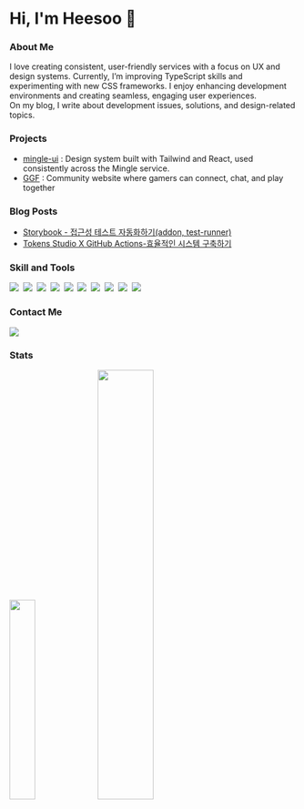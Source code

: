 <h1>Hi, I'm Heesoo 👋</h1>

<h3>About Me</h3>
<p>
  I love creating consistent, user-friendly services with a focus on UX and design systems.
  Currently, I’m improving TypeScript skills and experimenting with new CSS frameworks.
  I enjoy enhancing development environments and creating seamless, engaging user experiences.<br />
  On my blog, I write about development issues, solutions, and design-related topics.
</p>

<h3>Projects</h3>
<ul>
  <li><a href="https://www.npmjs.com/package/mingle-ui" target="_blank">mingle-ui</a> : Design system built with Tailwind and React, used consistently across the Mingle service.</li>
  <li><a href="https://good-game-friends.vercel.app/landing" target="_blank">GGF</a> : Community website where gamers can connect, chat, and play together</li>
</ul>

<h3>Blog Posts</h3>
<ul>
  <li><a href="https://www.heesoo-log.com/log/tech/stortybook-ui-test" target="_blank">Storybook - 접근성 테스트 자동화하기(addon, test-runner)</a></li>
  <li><a href="https://www.heesoo-log.com/log/tech/token-studio-github-actions" target="_blank">Tokens Studio X GitHub Actions-효율적인 시스템 구축하기</a></li>
</ul>

<h3>Skill and Tools</h3>
  <div>
    <img src="https://img.shields.io/badge/react-20232a.svg?style=for-the-badge&logo=react&logoColor=61DAFB" />&nbsp
    <img src="https://img.shields.io/badge/next.js-000000?style=for-the-badge&logo=next.js&logoColor=white">&nbsp
    <img src="https://img.shields.io/badge/javascript-F7DF1E.svg?style=for-the-badge&logo=javascript&logoColor=20232a" />&nbsp
    <img src="https://img.shields.io/badge/TypeScript-3178C6.svg?&style=for-the-badge&logo=TypeScript&logoColor=white">&nbsp
    <img src="https://img.shields.io/badge/html5-E34F26.svg?style=for-the-badge&logo=html5&logoColor=white" />&nbsp
    <img src="https://img.shields.io/badge/css3-1572B6.svg?style=for-the-badge&logo=css3&logoColor=white" />&nbsp
    <img src="https://img.shields.io/badge/SCSS-CC6699.svg?style=for-the-badge&logo=sass&logoColor=white" />&nbsp
    <img src="https://img.shields.io/badge/Tailwind_CSS-38B2AC?style=for-the-badge&logo=tailwind-css&logoColor=white" />&nbsp
    <img src="https://img.shields.io/badge/Github-181717.svg?style=for-the-badge&logo=github&logoColor=white" />&nbsp
    <img src="https://img.shields.io/badge/Figma-F24E1E.svg?style=for-the-badge&logo=figma&logoColor=white" />&nbsp
  </div>

  <h3>Contact Me</h3>
  <div>
    <img src="https://img.shields.io/badge/kheesoo10@gmail.com-EA4335.svg?&style=for-the-badge&logo=gmail&logoColor=white" />
  </div>

  <h3>Stats</h3>
  <a href="#" onClick="return false;"><img src="https://github-readme-stats.vercel.app/api/top-langs/?username=designsoo&layout=donut&show_icons=true&theme=tokyonight&hide_border=true&count_private=true&exclude_repo=Face-Transfer-Application" width=30% /></a>    
  <a href="#" onClick="return false;"><img src="https://github-readme-stats.vercel.app/api?username=designsoo&show_icons=true&theme=tokyonight&hide_border=true&count_private=true" width=44% /></a>


